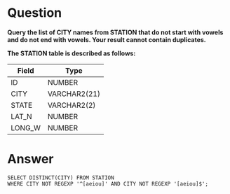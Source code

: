 # Question

**Query the list of CITY names from STATION that do not start with vowels and do not end with vowels. Your result cannot contain duplicates.**

**The STATION table is described as follows:**

| Field       | Type         |
|-------------|--------------|
| ID          | NUMBER       |
| CITY        | VARCHAR2(21) |
| STATE       | VARCHAR2(2)  |
| LAT_N       | NUMBER       |
| LONG_W      | NUMBER       |

# Answer

    SELECT DISTINCT(CITY) FROM STATION 
    WHERE CITY NOT REGEXP '^[aeiou]' AND CITY NOT REGEXP '[aeiou]$'; 
